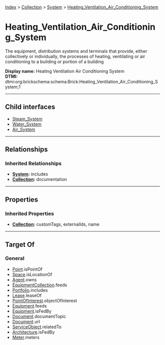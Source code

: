 [Index](../../../index.md) > [Collection](../../Collection.md) > [System](../System.md) > [Heating_Ventilation_Air_Conditioning_System](#)
# Heating_Ventilation_Air_Conditioning_System

The equipment, distribution systems and terminals that provide, either collectively or individually, the processes of heating, ventilating or air conditioning to a building or portion of a building


**Display name:** Heating Ventilation Air Conditioning System<br />
**DTMI:** dtmi:org:brickschema:schema:Brick:Heating_Ventilation_Air_Conditioning_System;1

---

## Child interfaces
* [Steam_System](Steam_System.md)
* [Water_System](Water_System/Water_System.md)
* [Air_System](Air_System/Air_System.md)

---

## Relationships

### Inherited Relationships
* **[System](../System.md):** includes
* **[Collection](../../Collection.md):** documentation

---

## Properties

### Inherited Properties
* **[Collection](../../Collection.md):** customTags, externalIds, name

---

## Target Of
### General
* [Point](../../../Point/Point.md).isPointOf
* [Space](../../../Space/Space.md).isLocationOf
* [Agent](../../../Agent/Agent.md).owns
* [EquipmentCollection](../../EquipmentCollection.md).feeds
* [Portfolio](../../Portfolio.md).includes
* [Lease](../../../Event/Lease.md).leaseOf
* [PointOfInterest](../../../Information/PointOfInterest.md).objectOfInterest
* [Equipment](../../../Asset/Equipment/Equipment.md).feeds
* [Equipment](../../../Asset/Equipment/Equipment.md).isFedBy
* [Document](../../../Information/Document/Document.md).documentTopic
* [Document](../../../Information/Document/Document.md).url
* [ServiceObject](../../../Information/ServiceObject/ServiceObject.md).relatedTo
* [Architecture](../../../Space/Architecture/Architecture.md).isFedBy
* [Meter](../../../Asset/Equipment/Meter/Meter.md).meters
